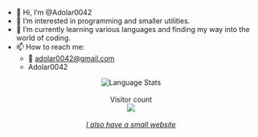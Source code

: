 - 👋 Hi, I’m @Adolar0042
- 👀 I’m interested in programming and smaller utilities.
- 🌱 I’m currently learning various languages and finding my way into the world of coding.
- 📫 How to reach me: 
  - 📧 [adolar0042@gmail.com](mailto:adolar0042@gmail.com)
  - Adolar0042

<p align="center"> 
  <img style="border: none;" src="https://github-profile-summary-cards.vercel.app/api/cards/repos-per-language?username=adolar0042&theme=github_dark" alt="Language Stats"/>
  <br><br>
  Visitor count<br>
  <img src="https://profile-counter.glitch.me/adolar0042/count.svg" /><br><br>
  <a href="https://adolar.dev"><i>I also have a small website</i></a>
</p>
<!--- <img src="https://github.com/adolar0042/adolar0042/blob/main/github-metrics.svg" alt="Metrics" width="100%"> --->
<!---
Adolar0042/Adolar0042 is a ✨ special ✨ repository because its `README.md` (this file) appears on your GitHub profile.
You can click the Preview link to take a look at your changes.
--->
